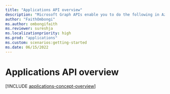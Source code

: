 ```yaml
---
title: "Applications API overview"
description: "Microsoft Graph APIs enable you to do the following in Azure AD: application management, on-premises publishing, service principal management, and synchronization."
author: "FaithOmbongi"
ms.author: ombongifaith
ms.reviewer: sureshja
ms.localizationpriority: high
ms.prod: "applications"
ms.custom: scenarios:getting-started
ms.date: 06/15/2022
---
```


# Applications API overview

[!INCLUDE [applications-concept-overview](includes/applications-concept-overview.md)]
